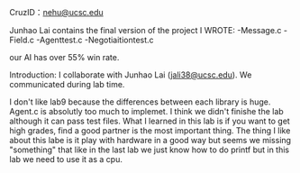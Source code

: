 CruzID：nehu@ucsc.edu

Junhao Lai contains the final version of the project
I WROTE:
-Message.c
-Field.c
-Agenttest.c
-Negotiaitiontest.c

our AI has over 55% win rate.

Introduction:
I collaborate with Junhao Lai (jali38@ucsc.edu). We communicated during lab time.

I don't like lab9 because the differences between each library is huge. Agent.c is absolutly
too much to implemet. I think we didn't finishe the lab although it can pass test files. What
I learned in this lab is if you want to get high grades, find a good partner is the most important
thing. The thing I like about this labe is it play with hardware in a good way but seems we
missing "something" that like in the last lab we just know how to do printf but in this lab we
need to use it as a cpu.